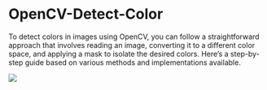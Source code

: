 # OpenCV-Detect-Color
To detect colors in images using OpenCV, you can follow a straightforward approach that involves reading an image, converting it to a different color space, and applying a mask to isolate the desired colors. Here’s a step-by-step guide based on various methods and implementations available.

![](https://encrypted-tbn0.gstatic.com/images?q=tbn:ANd9GcS_HMzh1_LNXILxIMRws7zZknT-NL9xm4kroQ&s)
